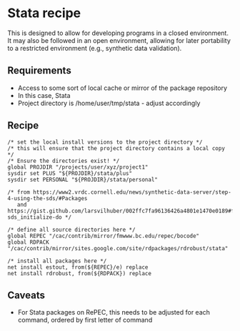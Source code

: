 Stata recipe
============
This is designed to allow for developing programs in a closed environment. It may also be followed in an open environment, 
allowing for later portability to a restricted environment (e.g., synthetic data validation).

Requirements
------------
- Access to some sort of local cache or mirror of the package repository
- In this case, Stata
- Project directory is /home/user/tmp/stata - adjust accordingly

Recipe
------
```
/* set the local install versions to the project directory */
/* this will ensure that the project directory contains a local copy */
/* Ensure the directories exist! */
global PROJDIR "/projects/user/xyz/project1"
sysdir set PLUS "${PROJDIR}/stata/plus"
sysdir set PERSONAL "${PROJDIR}/stata/personal"

/* from https://www2.vrdc.cornell.edu/news/synthetic-data-server/step-4-using-the-sds/#Packages 
   and https://gist.github.com/larsvilhuber/002ffc7fa96136426a4801e1470e0189#file-sds_initialize-do */

/* define all source directories here */
global REPEC "/cac/contrib/mirror/fmwww.bc.edu/repec/bocode"
global RDPACK "/cac/contrib/mirror/sites.google.com/site/rdpackages/rdrobust/stata"

/* install all packages here */
net install estout, from(${REPEC}/e) replace
net install rdrobust, from(${RDPACK}) replace

```

Caveats
-------
- For Stata packages on RePEC, this needs to be adjusted for each command, ordered by first letter of command

